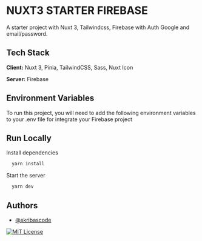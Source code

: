
# NUXT3 STARTER FIREBASE

A starter project with Nuxt 3, Tailwindcss, Firebase with Auth Google and email/password.

## Tech Stack

**Client:** Nuxt 3, Pinia, TailwindCSS, Sass, Nuxt Icon

**Server:** Firebase

## Environment Variables

To run this project, you will need to add the following environment variables to your .env file for integrate your Firebase project

## Run Locally

Install dependencies

```bash
  yarn install
```

Start the server

```bash
  yarn dev
```

## Authors

- [@skribascode](https://www.github.com/skribascode)

[![MIT License](https://img.shields.io/badge/License-MIT-green.svg)](https://choosealicense.com/licenses/mit/)
